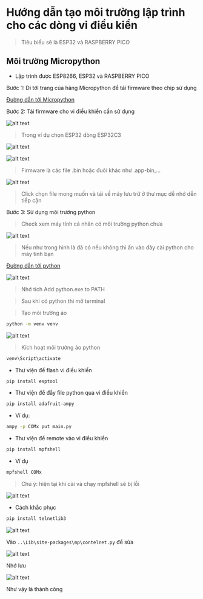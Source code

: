 # Hướng dẫn tạo môi trường lập trình cho các dòng vi điều kiển

> Tiêu biểu sẽ là ESP32 và RASPBERRY PICO

## Môi trường Micropython

- Lập trình được ESP8266, ESP32 và RASPBERRY PICO

Bước 1: Di tới trang của hãng Micropython để tải firmware theo chip sử dụng

[Đường dẫn tới Micropython](https://micropython.org/download/)

Bước 2: Tải firmware cho vi điều khiển cần sử dụng

![alt text](data/image.png)

> Trong ví dụ chọn ESP32 dòng ESP32C3

![alt text](data/image1.png)

![alt text](data/image2.png)

> Firmware là các file .bin hoặc đuôi khác như .app-bin,...

![alt text](data/image3.png)

> Click chọn file mong muốn và tải về máy lưu trữ ở thư mục dễ nhớ dễn tiếp cận

Bước 3: Sử dụng môi trường python 

> Check xem máy tính cá nhân có môi trường python chưa

![alt text](data/image4.png)

> Nếu như trong hình là đã có nếu không thì ấn vào đây cài python cho máy tính bạn

[Đường dẫn tới python](https://www.python.org/downloads/)

![alt text](data/image5.png)

> Nhớ tích Add python.exe to PATH

> Sau khi có python thì mở terminal

> Tạo môi trường ảo

```bash
python -m venv venv
```

![alt text](data/image6.png)

> Kích hoạt môi trường ảo python

```bash
venv\Script\activate
```


- Thư viện để flash vi điều khiển

```bash
pip install esptool
```

- Thư viện để đẩy file python qua vi điều khiển

```bash
pip install adafruit-ampy
```

- Ví dụ:

```bash
ampy -p COMx put main.py
```

- Thư viện để remote vào vi điều khiển

```bash
pip install mpfshell
```

- Ví dụ 

```bash
mpfshell COMx
```

> Chú ý: hiện tại khi cài và chạy mpfshell sẽ bị lỗi

![alt text](data/image7.png)

- Cách khắc phục 

```bash
pip install telnetlib3
```

![alt text](data/image8.png)

Vào `..\Lib\site-packages\mp\contelnet.py` để sửa 

![alt text](data/image9.png)

Nhớ lưu

![alt text](data/image10.png)

Như vậy là thành công